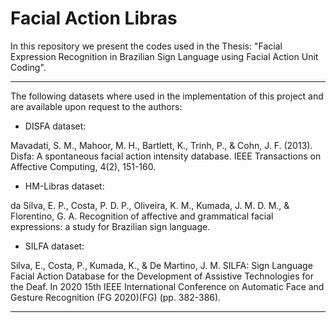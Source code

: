 # Facial Action Libras

In this repository we present the codes used in the Thesis: "Facial Expression Recognition in Brazilian Sign Language using Facial Action Unit Coding".

---

The following datasets where used in the implementation of this project and are available upon request to the authors:

- DISFA dataset:

Mavadati, S. M., Mahoor, M. H., Bartlett, K., Trinh, P., & Cohn, J. F. (2013). Disfa: A spontaneous facial action intensity database. IEEE Transactions on Affective Computing, 4(2), 151-160.

- HM-Libras dataset:

da Silva, E. P., Costa, P. D. P., Oliveira, K. M., Kumada, J. M. D. M., & Florentino, G. A. Recognition of affective and grammatical facial expressions: a study for Brazilian sign language.

- SILFA dataset:

Silva, E., Costa, P., Kumada, K., & De Martino, J. M. SILFA: Sign Language Facial Action Database for the Development of Assistive Technologies for the Deaf. In 2020 15th IEEE International Conference on Automatic Face and Gesture Recognition (FG 2020)(FG) (pp. 382-386).

---

